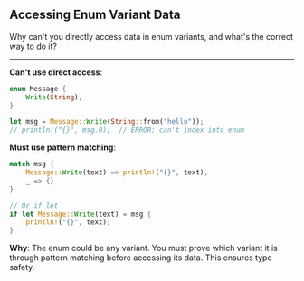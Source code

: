 ## Accessing Enum Variant Data

Why can't you directly access data in enum variants, and what's the correct way to do it?

---

**Can't use direct access**:
```rust
enum Message {
    Write(String),
}

let msg = Message::Write(String::from("hello"));
// println!("{}", msg.0);  // ERROR: can't index into enum
```

**Must use pattern matching**:
```rust
match msg {
    Message::Write(text) => println!("{}", text),
    _ => {}
}

// Or if let
if let Message::Write(text) = msg {
    println!("{}", text);
}
```

**Why**: The enum could be any variant. You must prove which variant it is through pattern matching before accessing its data. This ensures type safety.

